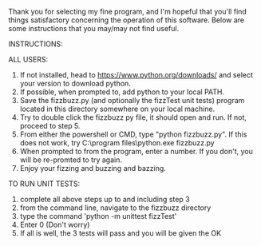 Thank you for selecting my fine program, and I'm hopeful that you'll find things satisfactory 
concerning the operation of this software. Below are some instructions that you may/may not find useful.

INSTRUCTIONS:

ALL USERS:
1. If not installed, head to https://www.python.org/downloads/ and select your version to download python.
2. If possible, when prompted to, add python to your local PATH.
3. Save the fizzbuzz.py (and optionally the fizzTest unit tests) program located in this directory somewhere on your local machine.
4. Try to double click the fizzbuzz py file, it should open and run. If not, proceed to step 5.
5. From either the powershell or CMD, type "python fizzbuzz.py". If this does not work, try C:\program files\python.exe fizzbuzz.py
7. When prompted to from the program, enter a number. If you don't, you will be re-promted to try again.
8. Enjoy your fizzing and buzzing and bazzing.

TO RUN UNIT TESTS:
1. complete all above steps up to and including step 3
2. from the command line, navigate to the fizzbuzz directory 
3. type the command 'python -m unittest fizzTest'
4. Enter 0 (Don't worry)
5. If all is well, the 3 tests will pass and you will be given the OK